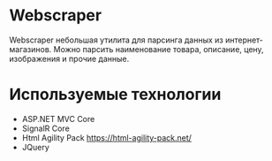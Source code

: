 # Webscraper

Webscraper небольшая утилита для парсинга данных из интернет-магазинов. Можно парсить наименование товара, описание, цену, изображения и прочие данные.

# Используемые технологии

  - ASP.NET MVC Core
  - SignalR Core
  - Html Agility Pack https://html-agility-pack.net/
  - JQuery